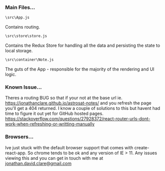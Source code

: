 ### Main Files...

```sh
\src\App.js
```
Contains routing.

```sh
\src\store\store.js
```
Contains the Redux Store for handling all the data and persisting the state to local storage.

```sh
\src\container\Note.js
```
The guts of the App - responsible for the majority of the rendering and UI logic.

### Known Issue...
Theres a routing BUG so that if your not at the base url ie. https://jonathanclare.github.io/astrosat-notes/ and you refresh the page you'll get a 404 returned. I know a couple of solutions to this but havent had time to figure it out yet for GitHub hosted pages.
https://stackoverflow.com/questions/27928372/react-router-urls-dont-work-when-refreshing-or-writting-manually

### Browsers...
Ive just stuck with the default browser support that comes with create-react-app. So chrome tends to be ok and any version of IE > 11. Any issues viewing this and you can get in touch with me at jonathan.david.clare@gmail.com